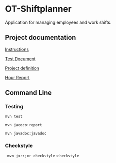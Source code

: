 # OT-Shiftplanner

Application for managing employees and work shifts.

## Project documentation

[Instructions](https://github.com/LauriKajakko/ot-harjoitustyo/blob/main/documentation/Instructions.md)

[Test Document](https://github.com/LauriKajakko/ot-harjoitustyo/blob/main/documentation/test_document.md)

[Project definition](https://github.com/LauriKajakko/ot-harjoitustyo/blob/main/documentation/definition.md)

[Hour Report](https://github.com/LauriKajakko/ot-harjoitustyo/blob/main/documentation/HourReport.md)

## Command Line

### Testing

```
mvn test
```

```
mvn jacoco:report
```

```
mvn javadoc:javadoc
```

### Checkstyle

```
 mvn jxr:jxr checkstyle:checkstyle
```





